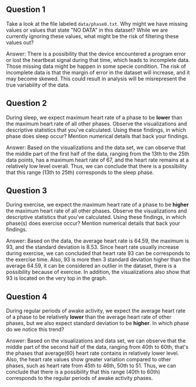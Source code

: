 ## Question 1

Take a look at the file labeled `data/phase0.txt`. Why might we have missing values or values that state "NO DATA" in this dataset? While we are currently ignoring these values, what might be the risk of filtering these values out?

Answer: There is a possibility that the device encountered a program error or lost the heartbeat signal during that time, which leads to incomplete data. Those missing data might be happen in some specie condition. The risk of incomplete data is that the margin of error in the dataset will increase, and it may become skewed. This could result in analysis will be misrepresent the true variability of the data.

## Question 2

During sleep, we expect maximum heart rate of a phase to be **lower** than the maximum heart rate of all other phases. Observe the visualizations and descriptive statistics that you've calculated. Using these findings, in which phase does sleep occur? Mention numerical details that back your findings.

Answer: Based on the visualizations and the data set, we can observe that the middle part of the first half of the data, ranging from the 13th to the 25th data points, has a maximum heart rate of 67, and the heart rate remains at a relatively low level overall. Thus, we can conclude that there is a possibility that this range (13th to 25th) corresponds to the sleep phase.

## Question 3

During exercise, we expect the maximum heart rate of a phase to be **higher** the maximum heart rate of all other phases. Observe the visualizations and descriptive statistics that you've calculated. Using these findings, in which phase(s) does exercise occur? Mention numerical details that back your findings.

Answer: Based on the data, the average heart rate is 64.59, the maximum is 93, and the standard deviation is 8.53. Since heart rate usually increase during exercise, we can concluded that heart rate 93 can be corresponds to the exercise time. Also, 93 is more then 3 standard deviation higher than the average 64.59, it can be considered an outlier in the dataset, there is a possibility because of exercise. In addition, the visualizations also show that 93 is located on the very top in the graph.

## Question 4

During regular periods of awake activity, we expect the average heart rate of a phase to be relatively **lower** than the average heart rate of other phases, but we also expect standard deviation to be **higher**. In which phase do we notice this trend?

Answer: Based on the visualizations and data set, we can observe that the middle part of the second half of the data, ranging from 40th to 60th, that's the phases that average(60) heart rate contains in relatively lower level. Also, the heart rate values show greater variation compared to other phases, such as heart rate from 45th to 46th, 50th to 51. Thus, we can conclude that there is a possibility that this range (40th to 60th) corresponds to the regular periods of awake activity phases.
